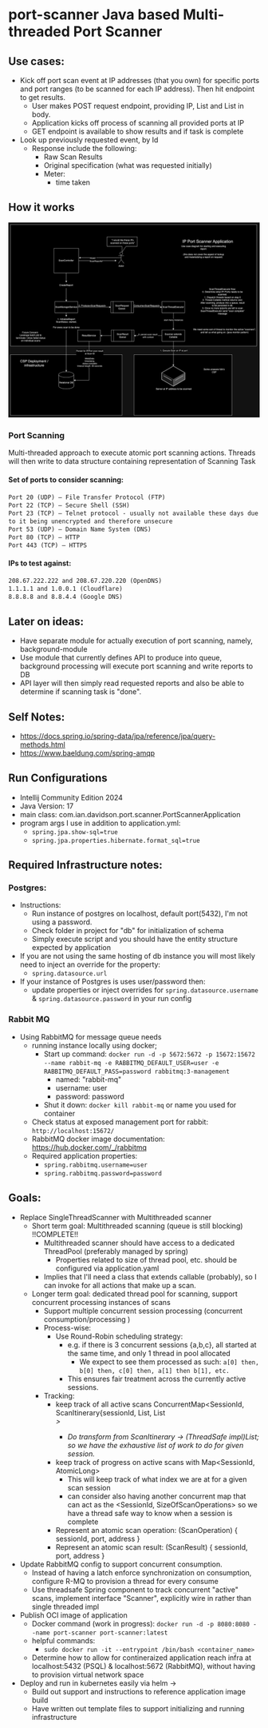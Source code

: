 # port-scanner Java based Multi-threaded Port Scanner

## Use cases:
- Kick off port scan event at IP addresses (that you own) for specific ports and port ranges (to be scanned for each IP address). Then hit endpoint to get results.
    - User makes POST request endpoint, providing IP, List<Port> and List<PortRange> in body.
    - Application kicks off process of scanning all provided ports at IP
    - GET endpoint is available to show results and if task is complete
- Look up previously requested event, by Id
    - Response include the following:
      - Raw Scan Results
      - Original specification (what was requested initially)
      - Meter:
        - time taken

## How it works
![HighLevel](docs/HighLevelSys.png)

### Port Scanning

Multi-threaded approach to execute atomic port scanning actions. 
Threads will then write to data structure containing representation of Scanning Task  


#### Set of ports to consider scanning:
```text
Port 20 (UDP) — File Transfer Protocol (FTP)
Port 22 (TCP) — Secure Shell (SSH)
Port 23 (TCP) — Telnet protocol - usually not available these days due to it being unencrypted and therefore unsecure
Port 53 (UDP) — Domain Name System (DNS)
Port 80 (TCP) — HTTP
Port 443 (TCP) — HTTPS
```

#### IPs to test against:
```text
208.67.222.222 and 208.67.220.220 (OpenDNS)
1.1.1.1 and 1.0.0.1 (Cloudflare)
8.8.8.8 and 8.8.4.4 (Google DNS)
```

## Later on ideas:
- Have separate module for actually execution of port scanning, namely, background-module
- Use module that currently defines API to produce into queue, background processing will execute port scanning and write reports to DB
- API layer will then simply read requested reports and also be able to determine if scanning task is "done".

## Self Notes:
- https://docs.spring.io/spring-data/jpa/reference/jpa/query-methods.html
- https://www.baeldung.com/spring-amqp

## Run Configurations
- Intellij Community Edition 2024
- Java Version: 17
- main class: com.ian.davidson.port.scanner.PortScannerApplication
- program args I use in addition to application.yml:
  - `spring.jpa.show-sql=true`   
  - `spring.jpa.properties.hibernate.format_sql=true`

## Required Infrastructure notes:
### Postgres:
- Instructions:
  - Run instance of postgres on localhost, default port(5432), I'm not using a password.
  - Check folder in project for "db" for initialization of schema
  - Simply execute script and you should have the entity structure expected by application
- If you are not using the same hosting of db instance you will most likely need to inject an override for the property:
  - `spring.datasource.url`
- If your instance of Postgres is uses user/password then:
  - update properties or inject overrides for `spring.datasource.username` & `spring.datasource.password` in your run config
### Rabbit MQ
- Using RabbitMQ for message queue needs
  - running instance locally using docker;
    - Start up command: `docker run -d -p 5672:5672 -p 15672:15672 --name rabbit-mq -e RABBITMQ_DEFAULT_USER=user -e RABBITMQ_DEFAULT_PASS=password rabbitmq:3-management`
      - named: "rabbit-mq"
      - username: user
      - password: password
    - Shut it down: `docker kill rabbit-mq` or name you used for container
  - Check status at exposed management port for rabbit: `http://localhost:15672/`
  - RabbitMQ docker image documentation: https://hub.docker.com/_/rabbitmq 
  - Required application properties:
    - `spring.rabbitmq.username=user`
    - `spring.rabbitmq.password=password`


## Goals:
- Replace SingleThreadScanner with Multithreaded scanner 
  - Short term goal: Multithreaded scanning (queue is still blocking) !!COMPLETE!!
    - Multithreaded scanner should have access to a dedicated ThreadPool (preferably managed by spring)
      - Properties related to size of thread pool, etc. should be configured via application.yaml
    - Implies that I'll need a class that extends callable (probably), so I can invoke for all actions that make up a scan. 
  - Longer term goal: dedicated thread pool for scanning, support concurrent processing instances of scans
    - Support multiple concurrent session processing (concurrent consumption/processing )
    - Process-wise:
      - Use Round-Robin scheduling strategy:
        - e.g. if there is 3 concurrent sessions {a,b,c}, all started at the same time, and only 1 thread in pool allocated
          - We expect to see them processed as such: `a[0] then, b[0] then, c[0] then, a[1] then b[1], etc.`
        - This ensures fair treatment across the currently active sessions.
    - Tracking:
      - keep track of all active scans ConcurrentMap<SessionId, ScanItinerary{sessionId, List<Port>, List<Address>>
        - Do transform from ScanItinerary -> (ThreadSafe impl)List<ScanOperation>; so we have the exhaustive list of work to do for given session.
      - keep track of progress on active scans with Map<SessionId, AtomicLong>
        - This will keep track of what index we are at for a given scan session
        - can consider also having another concurrent map that can act as the <SessionId, SizeOfScanOperations> so we have a thread safe way to know when a session is complete
      - Represent an atomic scan operation: (ScanOperation) { sessionId, port, address }
      - Represent an atomic scan result: (ScanResult) { sessionId, port, address }
- Update RabbitMQ config to support concurrent consumption. 
  - Instead of having a latch enforce synchronization on consumption, configure R-MQ to provision a thread for every consume
  - Use threadsafe Spring component to track concurrent "active" scans, implement interface "Scanner", explicitly wire in rather than single threaded impl
- Publish OCI image of application
  - Docker command (work in progress): `docker run -d -p 8080:8080 --name port-scanner port-scanner:latest`
  - helpful commands:
    - `sudo docker run -it --entrypoint /bin/bash <container_name>`
  - Determine how to allow for contineraized application reach infra at localhost:5432 (PSQL) & localhost:5672 (RabbitMQ), without having to provision virtual network space
- Deploy and run in kubernetes easily via helm ->
  - Build out support and instructions to reference application image build
  - Have written out template files to support initializing and running infrastructure 